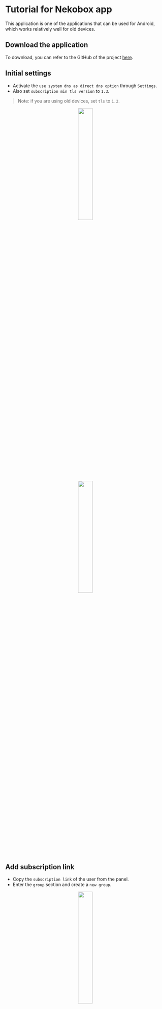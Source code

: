 <div dir="ltr" markdown="1">

# Tutorial for Nekobox app
This application is one of the applications that can be used for Android, which works relatively well for old devices.

## Download the application

To download, you can refer to the GitHub of the project [here](https://github.com/MatsuriDayo/NekoBoxForAndroid).

## Initial settings

* Activate the `use system dns as direct dns option` through `Settings`.
* Also set `subscription min tls version` to `1.3`.

> Note: if you are using old devices, set `tls` to `1.2`.




<div align=center markdown=1>
<img width=30% src="https://github.com/hiddify/hiddify-config/assets/125398461/f1a0c7d6-ab17-4b82-9018-894675826633" />

</div>



<div align=center markdown=1>
<img width=30% src="https://github.com/hiddify/hiddify-config/assets/125398461/79262031-045c-4b20-b6da-9c52cdc0b37c" />

</div>




## Add subscription link

* Copy the `subscription link` of the user from the panel.
* Enter the `group` section and create a `new group`.


<div align=center markdown=1>
<img width=30% src="https://github.com/hiddify/hiddify-config/assets/125398461/d57ce407-f0b6-4b98-ade4-e9b3e40b62e5" />

</div>


* Set the `group type` option to `subscription`.
* Click on `subscription link` and enter the subscription link.
* Enable `force resolve` and `auto update` options. 
* Save the created `group` and wait for the update to finish.


<div align=center markdown=1>
<img width=30% src="https://github.com/hiddify/hiddify-config/assets/125398461/0f8151e7-935b-49ba-a3f6-aa40f5b482ac" />

</div>


## Tutorial on making Proxy Chain
In this method, the traffic is transferred from one proxy to another, and it allows you to remain hidden or anonymous much longer than the previous methods, and also to be more secure.

* Configure the `add` or `import` option through `manual settings`.

* Select `Proxy chain`.



<div align=center markdown=1>
<img width=30% src="https://github.com/hiddify/hiddify-config/assets/125398461/b6f50216-4560-4ca5-97ac-143e14b2f466" />

</div>


* Click `Add profile` and select and enter, for example, a reality config.

* For the second proxy, for example, we use Cloudflare worker and save the profile.

* Now go [here](https://ip.gs/) to check if it was done correctly. If Cloudflare's IP is seen, it means the job is done correctly.


<div align=center markdown=1>
<img width=30% src="https://github.com/hiddify/hiddify-config/assets/125398461/3451ad3c-c87c-47d0-a970-f497450a2af3" />

</div>


> Note: When using this method, the ping test may encounter an error, which is a bug that needs to be fixed. But the filter connection is established and there is no problem.

> You can also use `http` and `socks5` in this method.

> You can also use more than 2 proxies to connect at the same time.

